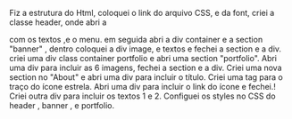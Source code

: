 Fiz a estrutura do Html, coloquei o link do arquivo CSS, e da font, criei a classe header, onde abri a <div> com os textos ,e o menu.
em seguida abri a div container e a section "banner" , dentro coloquei a div image, e textos e fechei a section e a div.
criei uma div class container portfolio e abri uma section "portfolio". Abri uma div para incluir as  6 imagens, fechei a section e a div.
Criei uma nova section no "About" e abri uma div para incluir o título. Criei uma tag para o traço do ícone estrela.
Abri uma div para incluir o link do ícone e fechei.!
Criei outra div para incluir os textos 1 e 2.
Configuei os styles no CSS do header , banner , e portfolio.
